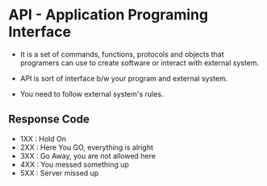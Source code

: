 # API - Application Programing Interface
- It is a set of commands, functions, protocols and objects that programers can use to create software or interact with external system.

- API is sort of interface b/w your program and external system.

- You need to follow external system's rules.

## Response Code
- 1XX : Hold On
- 2XX : Here You GO, everything is alright
- 3XX : Go Away, you are not allowed here
- 4XX : You messed something up
- 5XX : Server missed up